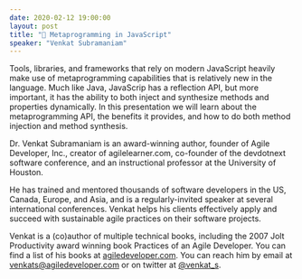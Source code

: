 ```yaml
---
date: 2020-02-12 19:00:00
layout: post
title: "🎤 Metaprogramming in JavaScript"
speaker: "Venkat Subramaniam"
---
```


Tools, libraries, and frameworks that rely on modern JavaScript heavily make use of metaprogramming capabilities that is relatively new in the language. Much like Java, JavaScrip has a reflection API, but more important, it has the ability to both inject and synthesize methods and properties dynamically. In this presentation we will learn about the metaprogramming API, the benefits it provides, and how to do both method injection and method synthesis.

Dr. Venkat Subramaniam is an award-winning author, founder of Agile Developer, Inc., creator of agilelearner.com, co-founder of the devdotnext software conference, and an instructional professor at the University of Houston.

He has trained and mentored thousands of software developers in the US, Canada, Europe, and Asia, and is a regularly-invited speaker at several international conferences. Venkat helps his clients effectively apply and succeed with sustainable agile practices on their software projects.

Venkat is a (co)author of multiple technical books, including the 2007 Jolt Productivity award winning book Practices of an Agile Developer. You can find a list of his books at [agiledeveloper.com](agiledeveloper.com). You can reach him by email at [venkats@agiledeveloper.com](mailto:venkats@agiledeveloper.com) or on twitter at [@venkat_s](https://twitter.com/venkat_s).
